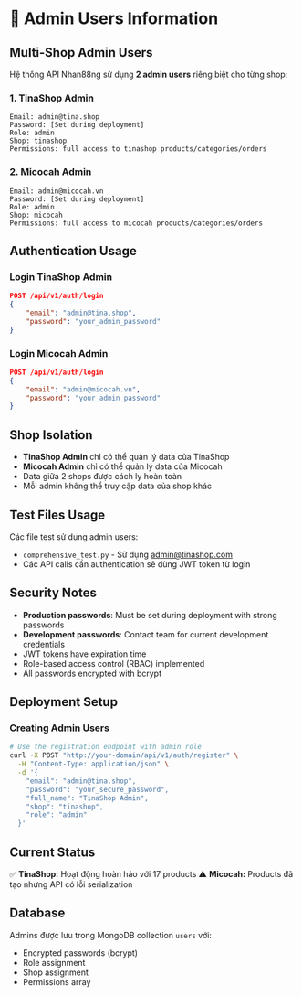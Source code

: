# 🔐 Admin Users Information

## Multi-Shop Admin Users

Hệ thống API Nhan88ng sử dụng **2 admin users** riêng biệt cho từng shop:

### 1. TinaShop Admin
```
Email: admin@tina.shop
Password: [Set during deployment]
Role: admin
Shop: tinashop
Permissions: full access to tinashop products/categories/orders
```

### 2. Micocah Admin  
```
Email: admin@micocah.vn
Password: [Set during deployment]
Role: admin
Shop: micocah
Permissions: full access to micocah products/categories/orders
```

## Authentication Usage

### Login TinaShop Admin
```json
POST /api/v1/auth/login
{
    "email": "admin@tina.shop",
    "password": "your_admin_password"
}
```

### Login Micocah Admin
```json
POST /api/v1/auth/login
{
    "email": "admin@micocah.vn", 
    "password": "your_admin_password"
}
```

## Shop Isolation

- **TinaShop Admin** chỉ có thể quản lý data của TinaShop
- **Micocah Admin** chỉ có thể quản lý data của Micocah
- Data giữa 2 shops được cách ly hoàn toàn
- Mỗi admin không thể truy cập data của shop khác

## Test Files Usage

Các file test sử dụng admin users:
- `comprehensive_test.py` - Sử dụng admin@tinashop.com
- Các API calls cần authentication sẽ dùng JWT token từ login

## Security Notes

- **Production passwords**: Must be set during deployment with strong passwords
- **Development passwords**: Contact team for current development credentials  
- JWT tokens have expiration time
- Role-based access control (RBAC) implemented
- All passwords encrypted with bcrypt

## Deployment Setup

### Creating Admin Users
```bash
# Use the registration endpoint with admin role
curl -X POST "http://your-domain/api/v1/auth/register" \
  -H "Content-Type: application/json" \
  -d '{
    "email": "admin@tina.shop",
    "password": "your_secure_password",
    "full_name": "TinaShop Admin",
    "shop": "tinashop",
    "role": "admin"
  }'
```

## Current Status

✅ **TinaShop:** Hoạt động hoàn hảo với 17 products
⚠️ **Micocah:** Products đã tạo nhưng API có lỗi serialization

## Database

Admins được lưu trong MongoDB collection `users` với:
- Encrypted passwords (bcrypt)
- Role assignment
- Shop assignment  
- Permissions array
